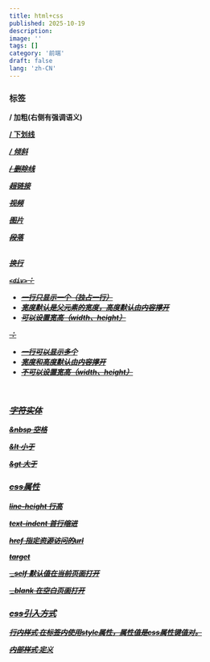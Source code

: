 ```yaml
---
title: html+css
published: 2025-10-19
description: 
image: ''
tags: []
category: '前端'
draft: false 
lang: 'zh-CN'
---
```




### 标签

<b>/<strong>		加粗(右侧有强调语义)

<u>/<ins>		下划线

<i>/<em>		倾斜

<s>/<del>		删除线

<a>		超链接			

</video>		视频

</img>		图片

</p>		段落

</br>		换行	

`<div>`：

- 一行只显示一个（独占一行）
- 宽度默认是父元素的宽度，高度默认由内容撑开
- 可以设置宽高（width、height）

<span>：

- 一行可以显示多个
- 宽度和高度默认由内容撑开
- 不可以设置宽高（width、height）

​			

### 字符实体

&nbsp		空格

&lt		小于

&gt		大于

### css属性

line-height		行高

text-indent		首行缩进

href		指定资源访问的url

target	

​	_self		默认值在当前页面打开

​	_blank		在空白页面打开

### css引入方式

行内样式	在标签内使用style属性，属性值是css属性键值对。

内部样式	定义<style>标签，在标签内部定义css样式。

外部样式	定义<link>标签，通过href属性引入外部css文件

### 颜色表示方法

关键字	英文单词

rgb	rgb(r,g,b)

rgba	rgba()

十六进制	#rrggbb

### 选择器

元素选择器	h1{}

类选择器	.cls{}

id选择器	#hid{}

### 路径表示

绝对路径

​	绝对网络路径

​	绝对磁盘路径

相对路径

​	./	当前目录(可以省略)

​	../	上一级目录

### 盒子模型

盒子模型组成：内容区域（content）、内边距区域（padding）、边框区域（border）、外边距区域（margin）-不属于盒子大小。



#### 表单标签

</form>

属性 

​	action 提交时发送url

​	 method 	发送表单方式 get post

- `GET`：表单数据是拼接在url后面的，?username=Tom&age=12，url中能携带的表单数据大小是有限制的。

- `POST`： 表单数据是在请求体（消息体）中携带的，大小没有限制。

    表单项标签: 不同类型的input元素、下拉列表、文本域等。

    - `input`: 定义表单项，通过type属性控制输入形式

    - `select`: 定义下拉列表

    - `textarea`: 定义文本域

        